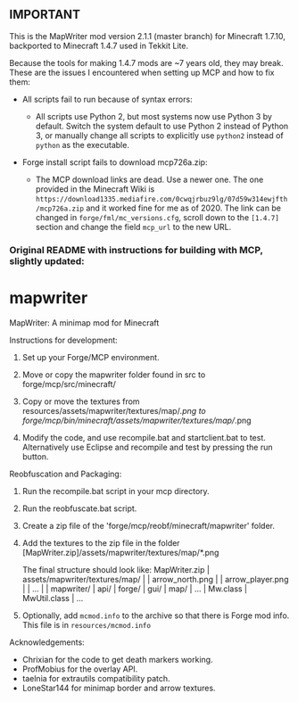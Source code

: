 ## IMPORTANT

This is the MapWriter mod version 2.1.1 (master branch) for Minecraft 1.7.10,
backported to Minecraft 1.4.7 used in Tekkit Lite.

Because the tools for making 1.4.7 mods are \~7 years old, they may break. These
are the issues I encountered when setting up MCP and how to fix them:

- All scripts fail to run because of syntax errors:
  - All scripts use Python 2, but most systems now use Python 3 by default.
    Switch the system default to use Python 2 instead of Python 3, or manually
    change all scripts to explicitly use `python2` instead of `python` as the
    executable.

- Forge install script fails to download mcp726a.zip:
  - The MCP download links are dead. Use a newer one. The one provided in the
    Minecraft Wiki is
    `https://download1335.mediafire.com/0cwqjrbuz9lg/07d59w314ewjfth/mcp726a.zip`
    and it worked fine for me as of 2020. The link can be changed in
    `forge/fml/mc_versions.cfg`, scroll down to the `[1.4.7]` section and change
    the field `mcp_url` to the new URL.

### Original README with instructions for building with MCP, slightly updated:

mapwriter
=========

MapWriter: A minimap mod for Minecraft


Instructions for development:

1) Set up your Forge/MCP environment.

2) Move or copy the mapwriter folder found in src to forge/mcp/src/minecraft/

3) Copy or move the textures from resources/assets/mapwriter/textures/map/*.png
   to forge/mcp/bin/minecraft/assets/mapwriter/textures/map/*.png

4) Modify the code, and use recompile.bat and startclient.bat to test.
   Alternatively use Eclipse and recompile and test by pressing the run button.

Reobfuscation and Packaging:

1) Run the recompile.bat script in your mcp directory.

2) Run the reobfuscate.bat script.

3) Create a zip file of the 'forge/mcp/reobf/minecraft/mapwriter' folder.

4) Add the textures to the zip file in the folder
   [MapWriter.zip]/assets/mapwriter/textures/map/*.png
   
   The final structure should look like:
       MapWriter.zip
       | assets/mapwriter/textures/map/
       | | arrow_north.png
       | | arrow_player.png
       | | ...
       |
       | mapwriter/
         | api/
         | forge/
         | gui/
         | map/
         | ...
         | Mw.class
         | MwUtil.class
         | ... 

5) Optionally, add `mcmod.info` to the archive so that there is Forge mod info.
   This file is in `resources/mcmod.info`

Acknowledgements:

* Chrixian for the code to get death markers working.
* ProfMobius for the overlay API.
* taelnia for extrautils compatibility patch.
* LoneStar144 for minimap border and arrow textures.

